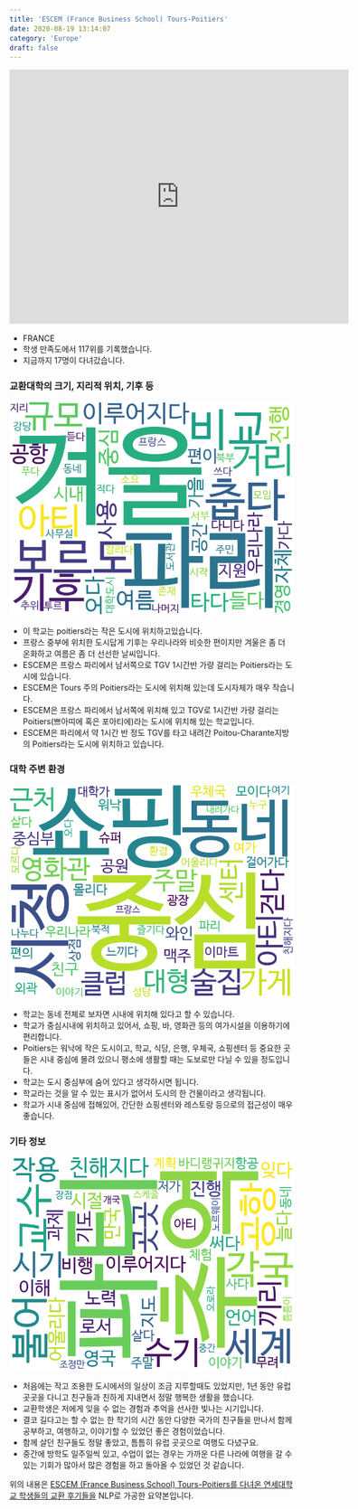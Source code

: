 ```yaml
---
title: 'ESCEM (France Business School) Tours-Poitiers'
date: 2020-08-19 13:14:07
category: 'Europe'
draft: false
---
```


<iframe
width="600"
height="450"
frameborder="0" style="border:0"
src="https://www.google.com/maps/embed/v1/place?key=AIzaSyC9e1AME-pVmWC4hBpFdu5S4dKzyepa3HQ&q=ESCEM+(France+Business+School)+Tours-Poitiers&center=47.3654934,0.7050884&zoom=14" allowfullscreen>
</iframe>


* FRANCE
* 학생 만족도에서 117위를 기록했습니다.
* 지금까지 17명이 다녀갔습니다. 

### 교환대학의 크기, 지리적 위치, 기후 등

![gen_info-WordCloud](../univ_wordclouds_okt/gen_info/FR000003_gen_info_okt.png)

* 이 학교는 poitiers라는 작은 도시에 위치하고있습니다.
* 프랑스 중부에 위치한 도시답게 기후는 우리나라와 비슷한 편이지만 겨울은 좀 더 온화하고 여름은 좀 더 선선한 날씨입니다.
* ESCEM은 프랑스 파리에서 남서쪽으로 TGV 1시간반 가량 걸리는 Poitiers라는 도시에 있습니다.
* ESCEM은 Tours 주의 Poitiers라는 도시에 위치해 있는데 도시자체가 매우 작습니다.
* ESCEM은 프랑스 파리에서 남서쪽에 위치해 있고 TGV로 1시간반 가량 걸리는 Poitiers(쁘아띠에 혹은 포아티에)라는 도시에 위치해 있는 학교입니다.
* ESCEM은 파리에서 약 1시간 반 정도 TGV를 타고 내려간 Poitou-Charante지방의 Poitiers라는 도시에 위치하고 있습니다.


### 대학 주변 환경

![env_info-WordCloud](../univ_wordclouds_okt/env_info/FR000003_env_info_okt.png)

* 학교는 동네 전체로 보자면 시내에 위치해 있다고 할 수 있습니다.
* 학교가 중심시내에 위치하고 있어서, 쇼핑, 바, 영화관 등의 여가시설을 이용하기에 편리합니다.
* Poitiers는 워낙에 작은 도시이고, 학교, 식당, 은행, 우체국, 쇼핑센터 등 중요한 곳들은 시내 중심에 몰려 있으니 평소에 생활할 때는 도보로만 다닐 수 있을 정도입니다.
* 학교는 도시 중심부에 숨어 있다고 생각하시면 됩니다.
* 학교라는 것을 알 수 있는 표시가 없어서 도시의 한 건물이라고 생각됩니다.
* 학교가 시내 중심에 접해있어, 간단한 쇼핑센터와 레스토랑 등으로의 접근성이 매우 좋습니다.


### 기타 정보

![etc_info-WordCloud](../univ_wordclouds_okt/etc_info/FR000003_etc_info_okt.png)

* 처음에는 작고 조용한 도시에서의 일상이 조금 지루할때도 있었지만, 1년 동안 유럽 곳곳을 다니고 친구들과 친하게 지내면서 정말 행복한 생활을 했습니다.
* 교환학생은 저에게 잊을 수 없는 경험과 추억을 선사한 빛나는 시기입니다.
* 결코 길다고는 할 수 없는 한 학기의 시간 동안 다양한 국가의 친구들을 만나서 함께 공부하고, 여행하고, 이야기할 수 있었던 좋은 경험이었습니다.
* 함께 살던 친구들도 정말 좋았고, 틈틈히 유럽 곳곳으로 여행도 다녔구요.
* 중간에 방학도 일주일씩 있고, 수업이 없는 경우는 가까운 다른 나라에 여행을 갈 수 있는 기회가 많아서 많은 경험을 하고 돌아올 수 있었던 것 같습니다.


위의 내용은 [ESCEM (France Business School) Tours-Poitiers를 다녀온 연세대학교 학생들의 교환 후기들을](http://oia.yonsei.ac.kr/partner/expReport.asp?ucode=FR000003&bgbn=A) NLP로 가공한 요약본입니다. 
